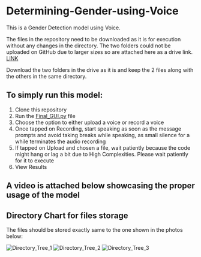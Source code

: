 # Determining-Gender-using-Voice

This is a Gender Detection model using Voice.

The files in the repository need to be downloaded as it is for execution without any changes in the directory. The two folders could not be uploaded on GitHub due to larger sizes so are attached here as a drive link. [LINK](https://drive.google.com/drive/folders/1pUdDLV2AA890tR_k79G3qzrDQXHpgilS?usp=drive_link)

Download the two folders in the drive as it is and keep the 2 files along with the others in the same directory.

## To simply run this model:
1. Clone this repository
2. Run the [Final_GUI.py](https://github.com/kartick1402/Determining-Gender-using-Voice/blob/main/Final_GUI.py) file
3. Choose the option to either upload a voice or record a voice
4. Once tapped on Recording, start speaking as soon as the message prompts and avoid taking breaks while speaking, as small silence for a while terminates the audio recording
5. If tapped on Upload and chosen a file, wait patiently because the code might hang or lag a bit due to High Complexities. Please wait patiently for it to execute
6. View Results

##  A video is attached below showcasing the proper usage of the model


## Directory Chart for files storage

The files should be stored exactly same to the one shown in the photos below:

![Directory_Tree_1](https://github.com/kartick1402/Determining-Gender-using-Voice/assets/104575906/efad6a41-2f4c-47ac-8d3d-27588fc5e4c7)
![Directory_Tree_2](https://github.com/kartick1402/Determining-Gender-using-Voice/assets/104575906/23aca042-930e-48a3-9189-b2423a0a23db)
![Directory_Tree_3](https://github.com/kartick1402/Determining-Gender-using-Voice/assets/104575906/83351a7a-39bf-4856-98ea-efa1361b1b30)
